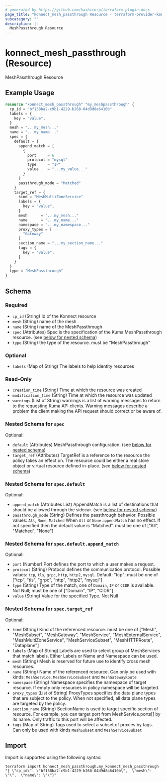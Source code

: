```yaml
---
# generated by https://github.com/hashicorp/terraform-plugin-docs
page_title: "konnect_mesh_passthrough Resource - terraform-provider-konnect"
subcategory: ""
description: |-
  MeshPassthrough Resource
---
```


# konnect_mesh_passthrough (Resource)

MeshPassthrough Resource

## Example Usage

```terraform
resource "konnect_mesh_passthrough" "my_meshpassthrough" {
  cp_id = "bf138ba2-c9b1-4229-b268-04d9d8a6410b"
  labels = {
    key = "value",
  }
  mesh = "...my_mesh..."
  name = "...my_name..."
  spec = {
    default = {
      append_match = [
        {
          port     = 6
          protocol = "mysql"
          type     = "IP"
          value    = "...my_value..."
        }
      ]
      passthrough_mode = "Matched"
    }
    target_ref = {
      kind = "MeshMultiZoneService"
      labels = {
        key = "value",
      }
      mesh      = "...my_mesh..."
      name      = "...my_name..."
      namespace = "...my_namespace..."
      proxy_types = [
        "Gateway"
      ]
      section_name = "...my_section_name..."
      tags = {
        key = "value",
      }
    }
  }
  type = "MeshPassthrough"
}
```

<!-- schema generated by tfplugindocs -->
## Schema

### Required

- `cp_id` (String) Id of the Konnect resource
- `mesh` (String) name of the mesh
- `name` (String) name of the MeshPassthrough
- `spec` (Attributes) Spec is the specification of the Kuma MeshPassthrough resource. (see [below for nested schema](#nestedatt--spec))
- `type` (String) the type of the resource. must be "MeshPassthrough"

### Optional

- `labels` (Map of String) The labels to help identity resources

### Read-Only

- `creation_time` (String) Time at which the resource was created
- `modification_time` (String) Time at which the resource was updated
- `warnings` (List of String) warnings is a list of warning messages to return to the requesting Kuma API clients.
Warning messages describe a problem the client making the API request should correct or be aware of.

<a id="nestedatt--spec"></a>
### Nested Schema for `spec`

Optional:

- `default` (Attributes) MeshPassthrough configuration. (see [below for nested schema](#nestedatt--spec--default))
- `target_ref` (Attributes) TargetRef is a reference to the resource the policy takes an effect on.
The resource could be either a real store object or virtual resource
defined in-place. (see [below for nested schema](#nestedatt--spec--target_ref))

<a id="nestedatt--spec--default"></a>
### Nested Schema for `spec.default`

Optional:

- `append_match` (Attributes List) AppendMatch is a list of destinations that should be allowed through the sidecar. (see [below for nested schema](#nestedatt--spec--default--append_match))
- `passthrough_mode` (String) Defines the passthrough behavior. Possible values: `All`, `None`, `Matched`
When `All` or `None` `appendMatch` has no effect.
If not specified then the default value is "Matched".
must be one of ["All", "Matched", "None"]

<a id="nestedatt--spec--default--append_match"></a>
### Nested Schema for `spec.default.append_match`

Optional:

- `port` (Number) Port defines the port to which a user makes a request.
- `protocol` (String) Protocol defines the communication protocol. Possible values: `tcp`, `tls`, `grpc`, `http`, `http2`, `mysql`. Default: "tcp"; must be one of ["tcp", "tls", "grpc", "http", "http2", "mysql"]
- `type` (String) Type of the match, one of `Domain`, `IP` or `CIDR` is available. Not Null; must be one of ["Domain", "IP", "CIDR"]
- `value` (String) Value for the specified Type. Not Null



<a id="nestedatt--spec--target_ref"></a>
### Nested Schema for `spec.target_ref`

Optional:

- `kind` (String) Kind of the referenced resource. must be one of ["Mesh", "MeshSubset", "MeshGateway", "MeshService", "MeshExternalService", "MeshMultiZoneService", "MeshServiceSubset", "MeshHTTPRoute", "Dataplane"]
- `labels` (Map of String) Labels are used to select group of MeshServices that match labels. Either Labels or
Name and Namespace can be used.
- `mesh` (String) Mesh is reserved for future use to identify cross mesh resources.
- `name` (String) Name of the referenced resource. Can only be used with kinds: `MeshService`,
`MeshServiceSubset` and `MeshGatewayRoute`
- `namespace` (String) Namespace specifies the namespace of target resource. If empty only resources in policy namespace
will be targeted.
- `proxy_types` (List of String) ProxyTypes specifies the data plane types that are subject to the policy. When not specified,
all data plane types are targeted by the policy.
- `section_name` (String) SectionName is used to target specific section of resource.
For example, you can target port from MeshService.ports[] by its name. Only traffic to this port will be affected.
- `tags` (Map of String) Tags used to select a subset of proxies by tags. Can only be used with kinds
`MeshSubset` and `MeshServiceSubset`

## Import

Import is supported using the following syntax:

```shell
terraform import konnect_mesh_passthrough.my_konnect_mesh_passthrough "{ \"cp_id\": \"bf138ba2-c9b1-4229-b268-04d9d8a6410b\",  \"mesh\": \"\",  \"name\": \"\"}"
```
